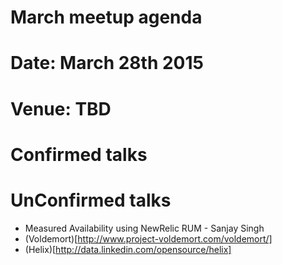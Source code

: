 March meetup agenda
===================

# Date: March 28th 2015

# Venue: TBD

# Confirmed talks


# UnConfirmed talks
  - Measured Availability using NewRelic RUM - Sanjay Singh
  - (Voldemort)[http://www.project-voldemort.com/voldemort/]
  - (Helix)[http://data.linkedin.com/opensource/helix]



